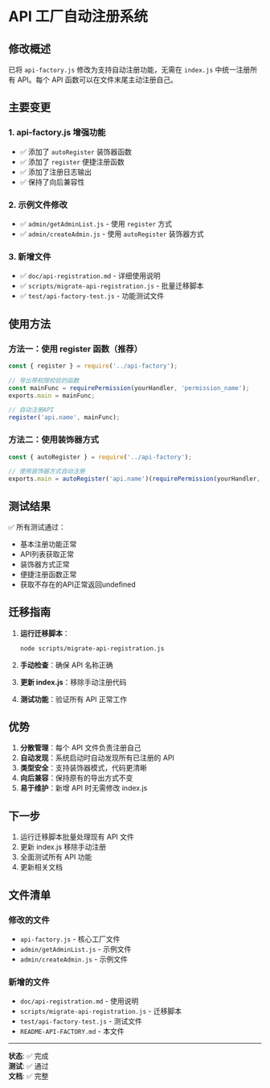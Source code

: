 # API 工厂自动注册系统

## 修改概述

已将 `api-factory.js` 修改为支持自动注册功能，无需在 `index.js` 中统一注册所有 API。每个 API 函数可以在文件末尾主动注册自己。

## 主要变更

### 1. api-factory.js 增强功能

- ✅ 添加了 `autoRegister` 装饰器函数
- ✅ 添加了 `register` 便捷注册函数  
- ✅ 添加了注册日志输出
- ✅ 保持了向后兼容性

### 2. 示例文件修改

- ✅ `admin/getAdminList.js` - 使用 `register` 方式
- ✅ `admin/createAdmin.js` - 使用 `autoRegister` 装饰器方式

### 3. 新增文件

- ✅ `doc/api-registration.md` - 详细使用说明
- ✅ `scripts/migrate-api-registration.js` - 批量迁移脚本
- ✅ `test/api-factory-test.js` - 功能测试文件

## 使用方法

### 方法一：使用 register 函数（推荐）

```javascript
const { register } = require('../api-factory');

// 导出带权限校验的函数
const mainFunc = requirePermission(yourHandler, 'permission_name');
exports.main = mainFunc;

// 自动注册API
register('api.name', mainFunc);
```

### 方法二：使用装饰器方式

```javascript
const { autoRegister } = require('../api-factory');

// 使用装饰器方式自动注册
exports.main = autoRegister('api.name')(requirePermission(yourHandler, 'permission_name'));
```

## 测试结果

✅ 所有测试通过：
- 基本注册功能正常
- API列表获取正常  
- 装饰器方式正常
- 便捷注册函数正常
- 获取不存在的API正常返回undefined

## 迁移指南

1. **运行迁移脚本**：
   ```bash
   node scripts/migrate-api-registration.js
   ```

2. **手动检查**：确保 API 名称正确

3. **更新 index.js**：移除手动注册代码

4. **测试功能**：验证所有 API 正常工作

## 优势

1. **分散管理**：每个 API 文件负责注册自己
2. **自动发现**：系统启动时自动发现所有已注册的 API
3. **类型安全**：支持装饰器模式，代码更清晰
4. **向后兼容**：保持原有的导出方式不变
5. **易于维护**：新增 API 时无需修改 index.js

## 下一步

1. 运行迁移脚本批量处理现有 API 文件
2. 更新 index.js 移除手动注册
3. 全面测试所有 API 功能
4. 更新相关文档

## 文件清单

### 修改的文件
- `api-factory.js` - 核心工厂文件
- `admin/getAdminList.js` - 示例文件
- `admin/createAdmin.js` - 示例文件

### 新增的文件
- `doc/api-registration.md` - 使用说明
- `scripts/migrate-api-registration.js` - 迁移脚本
- `test/api-factory-test.js` - 测试文件
- `README-API-FACTORY.md` - 本文件

---

**状态**: ✅ 完成  
**测试**: ✅ 通过  
**文档**: ✅ 完整 